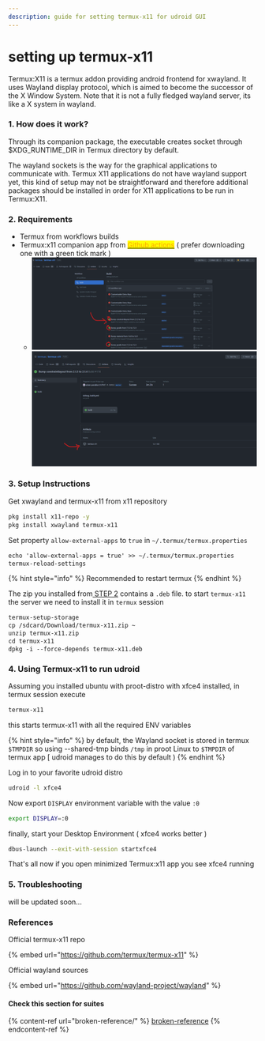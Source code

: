 ```yaml
---
description: guide for setting termux-x11 for udroid GUI
---
```


# setting up termux-x11

Termux:X11 is a termux addon providing android frontend for xwayland. It uses Wayland display protocol, which is aimed to become the successor of the X Window System. Note that it is not a fully fledged wayland server, its like a X system in wayland.

### 1. How does it work?

Through its companion package, the executable creates socket through $XDG\_RUNTIME\_DIR in Termux directory by default.

The wayland sockets is the way for the graphical applications to communicate with. Termux X11 applications do not have wayland support yet, this kind of setup may not be straightforward and therefore additional packages should be installed in order for X11 applications to be run in Termux:X11.

### 2. Requirements

* Termux from workflows builds
* Termux:x11 companion app from [<mark style="color:orange;">Github actions</mark>](https://github.com/termux/termux-x11/actions/workflows/debug\_build.yml) ( prefer downloading one with a green tick mark )
  * <img src="../../.gitbook/assets/image (1).png" alt="" data-size="original">![](<../../.gitbook/assets/image (2).png>)

### 3. Setup Instructions

Get xwayland and termux-x11 from x11 repository

```bash
pkg install x11-repo -y
pkg install xwayland termux-x11
```

Set property `allow-external-apps` to `true` in `~/.termux/termux.properties`

```
echo 'allow-external-apps = true' >> ~/.termux/termux.properties
termux-reload-settings
```

{% hint style="info" %}
Recommended to restart termux
{% endhint %}

The zip you installed from[ STEP 2](termux-x11.md#prerequisites) contains a `.deb` file. to start `termux-x11` the server we need to install it in `termux` session

```
termux-setup-storage
cp /sdcard/Download/termux-x11.zip ~
unzip termux-x11.zip
cd termux-x11
dpkg -i --force-depends termux-x11.deb
```

### 4. Using Termux-x11 to run udroid

Assuming you installed ubuntu with proot-distro with xfce4 installed, in termux session execute

```bash
termux-x11
```

this starts termux-x11 with all the required ENV variables

{% hint style="info" %}
by default, the Wayland socket is stored in termux `$TMPDIR` so using --shared-tmp binds `/tmp` in proot Linux to `$TMPDIR` of termux app \[ udroid manages to do this by default )
{% endhint %}

Log in to your favorite udroid distro

```bash
udroid -l xfce4
```

Now export `DISPLAY` environment variable with the value `:0`

```bash
export DISPLAY=:0
```

finally, start your Desktop Environment ( xfce4 works better )

```bash
dbus-launch --exit-with-session startxfce4
```

That's all now if you open minimized Termux:x11 app you see xfce4 running

### 5. Troubleshooting

will be updated soon...

### References

Official termux-x11 repo

{% embed url="https://github.com/termux/termux-x11" %}

Official wayland sources

{% embed url="https://github.com/wayland-project/wayland" %}

#### Check this section for suites

{% content-ref url="broken-reference/" %}
[broken-reference](broken-reference/)
{% endcontent-ref %}
